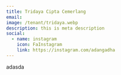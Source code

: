 ```yaml
---
title: Tridaya Cipta Cemerlang
email: 
image: /tenant/tridaya.webp
description: this is meta description
social:
  - name: instagram
    icon: FaInstagram
    link: https://instagram.com/adangadha
---
```

adasda
